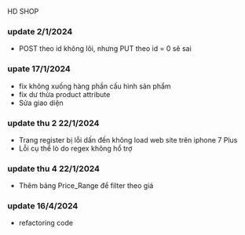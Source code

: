 HD SHOP

### update 2/1/2024
- POST theo id không lôi, nhưng PUT theo id = 0 sẽ sai

### upate 17/1/2024
- fix không xuống hàng phần cấu hình sản phẩm
- fix dư thừa product attribute
- Sửa giao diện

### update thu 2 22/1/2024
- Trang register bị lỗi dấn đến không load web site trên iphone 7 Plus
- Lỗi cụ thể lò do regex không hổ trợ

### update thu 4 22/1/2024
- Thêm bảng Price_Range để filter theo giá


### update 16/4/2024
- refactoring code